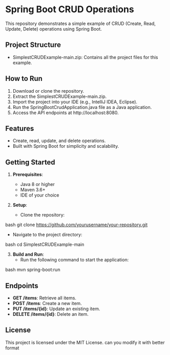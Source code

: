 # Spring Boot CRUD Operations

This repository demonstrates a simple example of CRUD (Create, Read, Update, Delete) operations using Spring Boot.

## Project Structure
- SimplestCRUDExample-main.zip: Contains all the project files for this example.

## How to Run
1. Download or clone the repository.
2. Extract the SimplestCRUDExample-main.zip.
3. Import the project into your IDE (e.g., IntelliJ IDEA, Eclipse).
4. Run the SpringBootCrudApplication.java file as a Java application.
5. Access the API endpoints at http://localhost:8080.

## Features
- Create, read, update, and delete operations.
- Built with Spring Boot for simplicity and scalability.

## Getting Started
1. **Prerequisites**:
   - Java 8 or higher
   - Maven 3.6+
   - IDE of your choice

2. **Setup**:
   - Clone the repository:
     
bash
     git clone https://github.com/yourusername/your-repository.git

   - Navigate to the project directory:
     
bash
     cd SimplestCRUDExample-main


3. **Build and Run**:
   - Run the following command to start the application:
     
bash
     mvn spring-boot:run


## Endpoints
- **GET /items**: Retrieve all items.
- **POST /items**: Create a new item.
- **PUT /items/{id}**: Update an existing item.
- **DELETE /items/{id}**: Delete an item.

## License
This project is licensed under the MIT License.
can you modify it with better format
